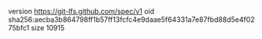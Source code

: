 version https://git-lfs.github.com/spec/v1
oid sha256:aecba3b864798ff1b57ff13fcfc4e9daae5f64331a7e87fbd88d5e4f0275bfc1
size 10915
